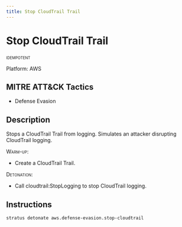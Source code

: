 ```yaml
---
title: Stop CloudTrail Trail
---
```


# Stop CloudTrail Trail


 <span class="smallcaps w3-badge w3-blue w3-round w3-text-white" title="This attack technique can be detonated multiple times">idempotent</span> 

Platform: AWS

## MITRE ATT&CK Tactics


- Defense Evasion

## Description


Stops a CloudTrail Trail from logging. Simulates an attacker disrupting CloudTrail logging.

<span style="font-variant: small-caps;">Warm-up</span>: 

- Create a CloudTrail Trail.

<span style="font-variant: small-caps;">Detonation</span>: 

- Call cloudtrail:StopLogging to stop CloudTrail logging.


## Instructions

```bash title="Detonate with Stratus Red Team"
stratus detonate aws.defense-evasion.stop-cloudtrail
```
